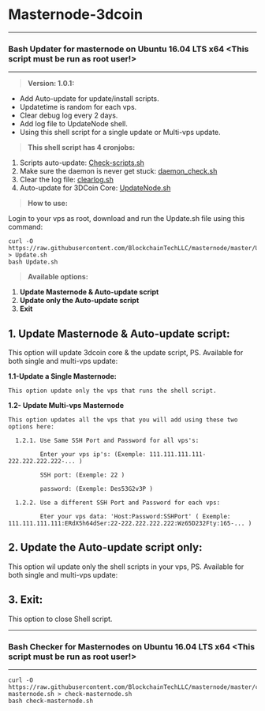 # Masternode-3dcoin

****************************************
### Bash Updater for masternode on Ubuntu 16.04 LTS x64 <This script must be run as root user!>
****************************************
 > **Version: 1.0.1:**
* Add Auto-update for update/install scripts.
* Updatetime is random for each vps.
* Clear debug log every 2 days.
* Add log file to UpdateNode shell.
* Using this shell script for a single update or Multi-vps update.

 > **This shell script has 4 cronjobs:**

1. Scripts auto-update: [Check-scripts.sh](https://github.com/BlockchainTechLLC/masternode/blob/master/Masternode/Check-scripts.sh)
2. Make sure the daemon is never get stuck: [daemon_check.sh](https://github.com/BlockchainTechLLC/masternode/blob/master/Masternode/daemon_check.sh)
3. Clear the log file: [clearlog.sh](https://github.com/BlockchainTechLLC/masternode/blob/master/Masternode/clearlog.sh)
4. Auto-update for 3DCoin Core: [UpdateNode.sh](https://github.com/BlockchainTechLLC/masternode/blob/master/Masternode/UpdateNode.sh)


> **How to use:**

Login to your vps as root, download and run the Update.sh file using this command:

```
curl -O https://raw.githubusercontent.com/BlockchainTechLLC/masternode/master/Update.sh > Update.sh
bash Update.sh
```

> **Available options:**

1. **Update Masternode & Auto-update script**
2. **Update only the Auto-update script**
3. **Exit**

**1. Update Masternode & Auto-update script:**
-----------------------------------------------------------------
This option will update 3dcoin core & the update script, PS. Available for both single and multi-vps update: 

  **1.1-Update a Single Masternode:**
  
    This option update only the vps that runs the shell script.
    
  **1.2- Update Multi-vps Masternode**
  
    This option updates all the vps that you will add using these two options here:
    
      1.2.1. Use Same SSH Port and Password for all vps's:
      
             Enter your vps ip's: (Exemple: 111.111.111.111-222.222.222.222-... )
             
             SSH port: (Exemple: 22 )
             
             password: (Exemple: Des53G2v3P )
             
      1.2.2. Use a different SSH Port and Password for each vps:
      
             Eter your vps data: 'Host:Password:SSHPort' ( Exemple: 111.111.111.111:ERdX5h64dSer:22-222.222.222.222:Wz65D232Fty:165-... )
             
**2. Update the Auto-update script only:**
-------------------------------------------------------------
This option wil update only the shell scripts in your vps, PS. Available for both single and multi-vps update: 

             
**3. Exit:**
-------------------------------------------------------------   
This option to close Shell script. 



****************************************
### Bash Checker for Masternodes on Ubuntu 16.04 LTS x64 <This script must be run as root user!>
***************************************

```
curl -O https://raw.githubusercontent.com/BlockchainTechLLC/masternode/master/check-masternode.sh > check-masternode.sh
bash check-masternode.sh
```
